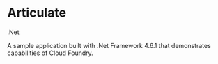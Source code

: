 # Articulate
.Net


A sample application built with .Net Framework 4.6.1 that demonstrates capabilities of Cloud Foundry.